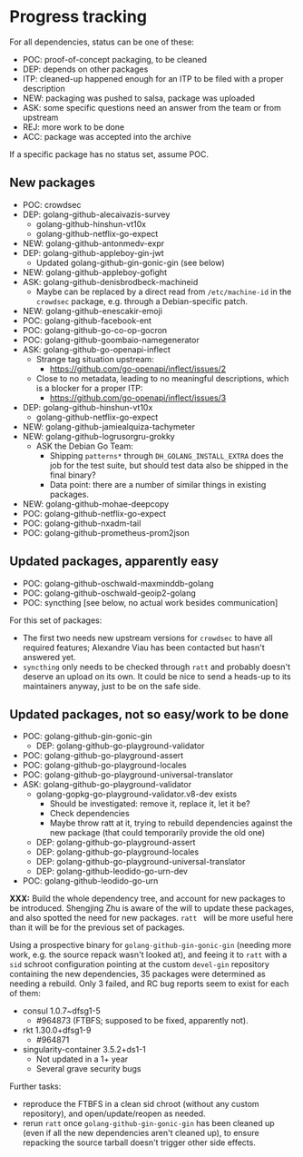 # Progress tracking

For all dependencies, status can be one of these:
 - POC: proof-of-concept packaging, to be cleaned
 - DEP: depends on other packages
 - ITP: cleaned-up happened enough for an ITP to be filed with a proper description
 - NEW: packaging was pushed to salsa, package was uploaded
 - ASK: some specific questions need an answer from the team or from upstream
 - REJ: more work to be done
 - ACC: package was accepted into the archive

If a specific package has no status set, assume POC.


## New packages

 - POC: crowdsec
 - DEP: golang-github-alecaivazis-survey
    + golang-github-hinshun-vt10x
    + golang-github-netflix-go-expect
 - NEW: golang-github-antonmedv-expr
 - DEP: golang-github-appleboy-gin-jwt
    + Updated golang-github-gin-gonic-gin (see below)
 - NEW: golang-github-appleboy-gofight
 - ASK: golang-github-denisbrodbeck-machineid
    + Maybe can be replaced by a direct read from `/etc/machine-id` in
      the `crowdsec` package, e.g. through a Debian-specific patch.
 - NEW: golang-github-enescakir-emoji
 - POC: golang-github-facebook-ent
 - POC: golang-github-go-co-op-gocron
 - POC: golang-github-goombaio-namegenerator
 - ASK: golang-github-go-openapi-inflect
    + Strange tag situation upstream:
       - https://github.com/go-openapi/inflect/issues/2
    + Close to no metadata, leading to no meaningful descriptions,
      which is a blocker for a proper ITP:
       - https://github.com/go-openapi/inflect/issues/3
 - DEP: golang-github-hinshun-vt10x
    + golang-github-netflix-go-expect
 - NEW: golang-github-jamiealquiza-tachymeter
 - NEW: golang-github-logrusorgru-grokky
    + ASK the Debian Go Team:
       - Shipping `patterns*` through `DH_GOLANG_INSTALL_EXTRA` does
         the job for the test suite, but should test data also be
         shipped in the final binary?
       - Data point: there are a number of similar things in existing
         packages.
 - NEW: golang-github-mohae-deepcopy
 - POC: golang-github-netflix-go-expect
 - POC: golang-github-nxadm-tail
 - POC: golang-github-prometheus-prom2json


## Updated packages, apparently easy


 - POC: golang-github-oschwald-maxminddb-golang
 - POC: golang-github-oschwald-geoip2-golang
 - POC: syncthing [see below, no actual work besides communication]

For this set of packages:
 - The first two needs new upstream versions for `crowdsec` to have
   all required features; Alexandre Viau has been contacted but
   hasn't answered yet.
 - `syncthing` only needs to be checked through `ratt` and probably
   doesn't deserve an upload on its own. It could be nice to send a
   heads-up to its maintainers anyway, just to be on the safe side.


## Updated packages, not so easy/work to be done

 - POC: golang-github-gin-gonic-gin
    + DEP: golang-github-go-playground-validator
 - POC: golang-github-go-playground-assert
 - POC: golang-github-go-playground-locales
 - POC: golang-github-go-playground-universal-translator
 - ASK: golang-github-go-playground-validator
    + golang-gopkg-go-playground-validator.v8-dev exists
       - Should be investigated: remove it, replace it, let it be?
       - Check dependencies
       - Maybe throw ratt at it, trying to rebuild dependencies
         against the new package (that could temporarily provide the
         old one)
    + DEP: golang-github-go-playground-assert
    + DEP: golang-github-go-playground-locales
    + DEP: golang-github-go-playground-universal-translator
    + DEP: golang-github-leodido-go-urn-dev
 - POC: golang-github-leodido-go-urn

**XXX:** Build the whole dependency tree, and account for new packages
to be introduced. Shengjing Zhu is aware of the will to update these
packages, and also spotted the need for new packages. `ratt ` will be
more useful here than it will be for the previous set of packages.

Using a prospective binary for `golang-github-gin-gonic-gin` (needing
more work, e.g. the source repack wasn't looked at), and feeing it to
`ratt` with a `sid` schroot configuration pointing at the custom
`devel-gin` repository containing the new dependencies, 35 packages
were determined as needing a rebuild. Only 3 failed, and RC bug
reports seem to exist for each of them:

 - consul 1.0.7~dfsg1-5
    + #964873 (FTBFS; supposed to be fixed, apparently not).
 - rkt 1.30.0+dfsg1-9
    + #964871
 - singularity-container 3.5.2+ds1-1
    + Not updated in a 1+ year
    + Several grave security bugs

Further tasks:

 - reproduce the FTBFS in a clean sid chroot (without any custom
   repository), and open/update/reopen as needed.
 - rerun `ratt` once `golang-github-gin-gonic-gin` has been cleaned up
   (even if all the new dependencies aren't cleaned up), to ensure
   repacking the source tarball doesn't trigger other side effects.
